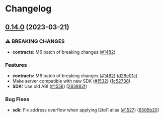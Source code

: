 # Changelog

## [0.14.0](https://github.com/matter-labs/zksync-2-dev/compare/zksync-web3-v0.13.3...zksync-web3-v0.14.0) (2023-03-21)

### ⚠ BREAKING CHANGES

- **contracts:** M6 batch of breaking changes ([#1482](https://github.com/matter-labs/zksync-2-dev/issues/1482))

### Features

- **contracts:** M6 batch of breaking changes ([#1482](https://github.com/matter-labs/zksync-2-dev/issues/1482))
  ([d28e01c](https://github.com/matter-labs/zksync-2-dev/commit/d28e01ce0fbf0129c2cbba877efe65da7f7ed367))
- Make server compatible with new SDK ([#1532](https://github.com/matter-labs/zksync-2-dev/issues/1532))
  ([1c52738](https://github.com/matter-labs/zksync-2-dev/commit/1c527382d1e36c04df90bdf71fe643db724acb48))
- **SDK:** Use old ABI ([#1558](https://github.com/matter-labs/zksync-2-dev/issues/1558))
  ([293882f](https://github.com/matter-labs/zksync-2-dev/commit/293882f2b20c95891ecfc4b72720c82e03babc7e))

### Bug Fixes

- **sdk:** Fix address overflow when applying l2tol1 alias
  ([#1527](https://github.com/matter-labs/zksync-2-dev/issues/1527))
  ([8509b20](https://github.com/matter-labs/zksync-2-dev/commit/8509b20854fcb2a45ea8d1350b3f2904d99eda93))
